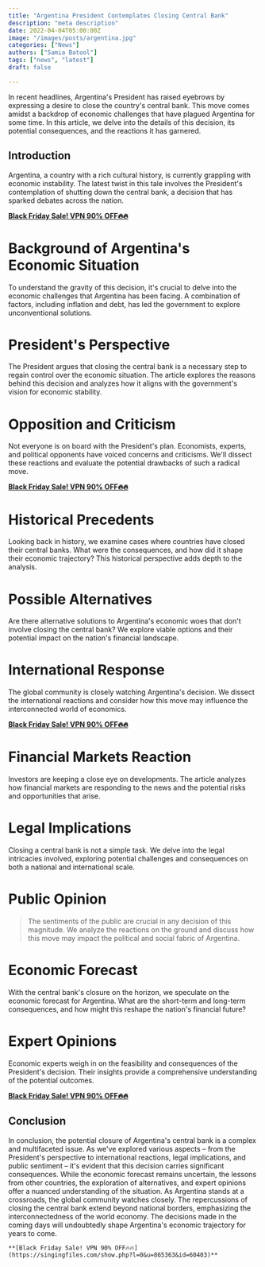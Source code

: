 ```yaml
---
title: "Argentina President Contemplates Closing Central Bank"
description: "meta description"
date: 2022-04-04T05:00:00Z
image: "/images/posts/argentina.jpg"
categories: ["News"]
authors: ["Samia Batool"]
tags: ["news", "latest"]
draft: false

---
```


In recent headlines, Argentina's President has raised eyebrows by expressing a desire to close the country's central bank. This move comes amidst a backdrop of economic challenges that have plagued Argentina for some time. In this article, we delve into the details of this decision, its potential consequences, and the reactions it has garnered.

## Introduction

Argentina, a country with a rich cultural history, is currently grappling with economic instability. The latest twist in this tale involves the President's contemplation of shutting down the central bank, a decision that has sparked debates across the nation.

**[Black Friday Sale! VPN 90% OFF🔥🔥](https://singingfiles.com/show.php?l=0&u=865363&id=60403)**

# Background of Argentina's Economic Situation
To understand the gravity of this decision, it's crucial to delve into the economic challenges that Argentina has been facing. A combination of factors, including inflation and debt, has led the government to explore unconventional solutions.

# President's Perspective
The President argues that closing the central bank is a necessary step to regain control over the economic situation. The article explores the reasons behind this decision and analyzes how it aligns with the government's vision for economic stability.

# Opposition and Criticism
Not everyone is on board with the President's plan. Economists, experts, and political opponents have voiced concerns and criticisms. We'll dissect these reactions and evaluate the potential drawbacks of such a radical move.

**[Black Friday Sale! VPN 90% OFF🔥🔥](https://singingfiles.com/show.php?l=0&u=865363&id=60403)**

# Historical Precedents
Looking back in history, we examine cases where countries have closed their central banks. What were the consequences, and how did it shape their economic trajectory? This historical perspective adds depth to the analysis.

# Possible Alternatives
Are there alternative solutions to Argentina's economic woes that don't involve closing the central bank? We explore viable options and their potential impact on the nation's financial landscape.

# International Response
The global community is closely watching Argentina's decision. We dissect the international reactions and consider how this move may influence the interconnected world of economics.

**[Black Friday Sale! VPN 90% OFF🔥🔥](https://singingfiles.com/show.php?l=0&u=865363&id=60403)**

# Financial Markets Reaction
Investors are keeping a close eye on developments. The article analyzes how financial markets are responding to the news and the potential risks and opportunities that arise.

# Legal Implications
Closing a central bank is not a simple task. We delve into the legal intricacies involved, exploring potential challenges and consequences on both a national and international scale.

# Public Opinion
>The sentiments of the public are crucial in any decision of this magnitude. We analyze the reactions on the ground and discuss how this move may impact the political and social fabric of Argentina.

# Economic Forecast
With the central bank's closure on the horizon, we speculate on the economic forecast for Argentina. What are the short-term and long-term consequences, and how might this reshape the nation's financial future?

# Expert Opinions
Economic experts weigh in on the feasibility and consequences of the President's decision. Their insights provide a comprehensive understanding of the potential outcomes.

**[Black Friday Sale! VPN 90% OFF🔥🔥](https://singingfiles.com/show.php?l=0&u=865363&id=60403)**

## Conclusion

In conclusion, the potential closure of Argentina's central bank is a complex and multifaceted issue. As we've explored various aspects – from the President's perspective to international reactions, legal implications, and public sentiment – it's evident that this decision carries significant consequences. While the economic forecast remains uncertain, the lessons from other countries, the exploration of alternatives, and expert opinions offer a nuanced understanding of the situation.
As Argentina stands at a crossroads, the global community watches closely. The repercussions of closing the central bank extend beyond national borders, emphasizing the interconnectedness of the world economy. The decisions made in the coming days will undoubtedly shape Argentina's economic trajectory for years to come.

```**[Black Friday Sale! VPN 90% OFF🔥🔥](https://singingfiles.com/show.php?l=0&u=865363&id=60403)**```
